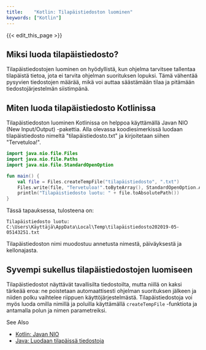 ```yaml
---
title:    "Kotlin: Tilapäistiedoston luominen"
keywords: ["Kotlin"]
---
```


{{< edit_this_page >}}

## Miksi luoda tilapäistiedosto?

Tilapäistiedostojen luominen on hyödyllistä, kun ohjelma tarvitsee tallentaa tilapäistä tietoa, jota ei tarvita ohjelman suorituksen lopuksi. Tämä vähentää pysyvien tiedostojen määrää, mikä voi auttaa säästämään tilaa ja pitämään tiedostojärjestelmän siistimpänä.

## Miten luoda tilapäistiedosto Kotlinissa

Tilapäistiedoston luominen Kotlinissa on helppoa käyttämällä Javan NIO (New Input/Output) -pakettia. Alla olevassa koodiesimerkissä luodaan tilapäistiedosto nimeltä "tilapäistiedosto.txt" ja kirjoitetaan siihen "Tervetuloa!".

```Kotlin
import java.nio.file.Files
import java.nio.file.Paths
import java.nio.file.StandardOpenOption

fun main() {
    val file = Files.createTempFile("tilapäistiedosto", ".txt")
    Files.write(file, "Tervetuloa!".toByteArray(), StandardOpenOption.APPEND)
    println("Tilapäistiedosto luotu: " + file.toAbsolutePath())
}
```
Tässä tapauksessa, tulosteena on:
```
Tilapäistiedosto luotu: C:\Users\Käyttäjä\AppData\Local\Temp\tilapäistiedosto202019-05-05143251.txt
```
Tilapäistiedoston nimi muodostuu annetusta nimestä, päiväyksestä ja kellonajasta.

## Syvempi sukellus tilapäistiedostojen luomiseen

Tilapäistiedostot näyttävät tavallisilta tiedostoilta, mutta niillä on kaksi tärkeää eroa: ne poistetaan automaattisesti ohjelman suorituksen jälkeen ja niiden polku vaihtelee riippuen käyttöjärjestelmästä. Tilapäistiedostoja voi myös luoda omilla nimillä ja poluilla käyttämällä `createTempFile` -funktiota ja antamalla polun ja nimen parametreiksi.

See Also
- [Kotlin: Javan NIO](https://kotlinlang.org/api/latest/jvm/stdlib/kotlin.io/java.nio.-package.html)
- [Java: Luodaan tilapäissä tiedostoja](https://www.javacodegeeks.com/2013/04/java-create-temporary-file-in-system-temp-directory.html)